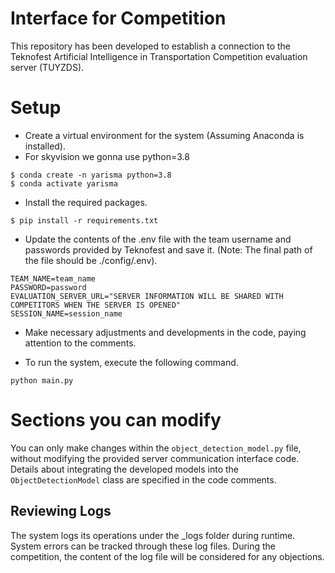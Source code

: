 # Interface for Competition
This repository has been developed to establish a connection to the Teknofest Artificial Intelligence in Transportation Competition evaluation server (TUYZDS). 
 

# Setup

- Create a virtual environment for the system (Assuming Anaconda is installed).
- For skyvision we gonna use python=3.8
```shell
$ conda create -n yarisma python=3.8
$ conda activate yarisma
```
- Install the required packages.
```shell
$ pip install -r requirements.txt
```
- Update the contents of the .env file with the team username and passwords provided by Teknofest and save it. (Note: The final path of the file should be ./config/.env).
````text
TEAM_NAME=team_name
PASSWORD=password
EVALUATION_SERVER_URL="SERVER INFORMATION WILL BE SHARED WITH COMPETITORS WHEN THE SERVER IS OPENED"
SESSION_NAME=session_name
````
- Make necessary adjustments and developments in the code, paying attention to the comments.

- To run the system, execute the following command.
````shell
python main.py
````
# Sections you can modify
You can only make changes within the ```object_detection_model.py``` file, without modifying the provided server communication interface code. 
Details about integrating the developed models into the ``ObjectDetectionModel`` class are specified in the code comments. 

## Reviewing Logs
The system logs its operations under the _logs folder during runtime. System errors can be tracked through these log files. 
During the competition, the content of the log file will be considered for any objections.
